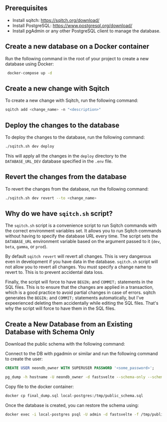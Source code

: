 ## Prerequisites

- Install sqitch: https://sqitch.org/download/
- Install PostgreSQL: https://www.postgresql.org/download/
- Install pgAdmin or any other PostgreSQL client to manage the database.

## Create a new database on a Docker container

Run the following command in the root of your project to create a new database using Docker:

```bash
 docker-compose up -d
```

## Create a new change with Sqitch
To create a new change with Sqitch, run the following command:

```bash
sqitch add <change_name> -n "<description>"
```

## Deploy the changes to the database
To deploy the changes to the database, run the following command:
```bash
./sqitch.sh dev deploy
```

This will apply all the changes in the `deploy` directory to the `DATABASE_URL_DEV` database specified in the `.env` file.

## Revert the changes from the database
To revert the changes from the database, run the following command:
```bash
./sqitch.sh dev revert --to <change_name>
```

## Why do we have `sqitch.sh` script?
The `sqitch.sh` script is a convenience script to run Sqitch commands with the correct environment variables set. It allows you to run Sqitch commands without having to specify the database URL every time. The script sets the `DATABASE_URL` environment variable based on the argument passed to it (`dev`, `beta`, `gamma`, or `prod`). 

By default `sqitch revert` will revert all changes. This is very dangerous even in development if you have data in the database. `sqitch.sh` script will not allow you to revert all changes. You must specify a change name to revert to. This is to prevent accidental data loss.

Finally, the script will force to have `BEGIN;` and `COMMIT;` statements in the SQL files. This is to ensure that the changes are applied in a transaction, which is a good practice to avoid partial changes in case of errors. sqitch generates the `BEGIN;` and `COMMIT;` statements automatically, but I've expeerienced deleting them accidentally while editing the SQL files. That's why the script will force to have them in the SQL files.


## Create a New Database from an Existing Database with Schema Only

Download the public schema with the following command:

Connect to the DB with pgadmin or similar and run the following command to create the user:

```sql
CREATE USER neondb_owner WITH SUPERUSER PASSWORD '<some_password>';
```

```bash
pg_dump -h hostname -U neondb_owner -d fastsvelte --schema-only --schema=public --schema=sqitch > public_schema.sql
```

Copy file to the docker container:

```bash
docker cp final_dump.sql local-postgres:/tmp/public_schema.sql
```


Once the database is created, you can restore the schema using:

```bash
docker exec -i local-postgres psql -U admin -d fastsvelte -f /tmp/public_schema.sql
```



